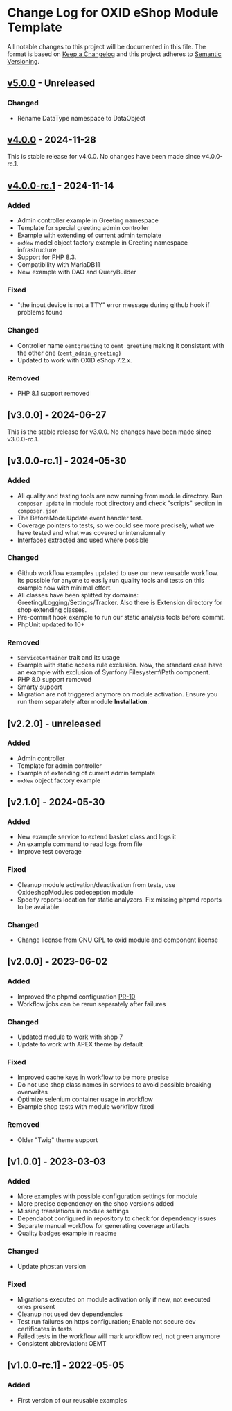 # Change Log for OXID eShop Module Template

All notable changes to this project will be documented in this file.
The format is based on [Keep a Changelog](http://keepachangelog.com/)
and this project adheres to [Semantic Versioning](http://semver.org/).

## [v5.0.0] - Unreleased

### Changed
- Rename DataType namespace to DataObject

## [v4.0.0] - 2024-11-28
This is stable release for v4.0.0. No changes have been made since v4.0.0-rc.1.

## [v4.0.0-rc.1] - 2024-11-14

### Added
- Admin controller example in Greeting namespace
- Template for special greeting admin controller
- Example with extending of current admin template
- ``oxNew`` model object factory example in Greeting namespace infrastructure
- Support for PHP 8.3.
- Compatibility with MariaDB11
- New example with DAO and QueryBuilder

### Fixed
- "the input device is not a TTY" error message during github hook if problems found

### Changed
- Controller name `oemtgreeting` to `oemt_greeting` making it consistent with the other one (`oemt_admin_greeting`)
- Updated to work with OXID eShop 7.2.x.

### Removed
- PHP 8.1 support removed

## [v3.0.0] - 2024-06-27

This is the stable release for v3.0.0. No changes have been made since v3.0.0-rc.1.

## [v3.0.0-rc.1] - 2024-05-30

### Added
- All quality and testing tools are now running from module directory. Run `composer update` in module root directory and check "scripts" section in `composer.json` 
- The BeforeModelUpdate event handler test.
- Coverage pointers to tests, so we could see more precisely, what we have tested and what was covered unintensionnally
- Interfaces extracted and used where possible

### Changed
- Github workflow examples updated to use our new reusable workflow. Its possible for anyone to easily run quality tools and tests on this example now with minimal effort.
- All classes have been splitted by domains: Greeting/Logging/Settings/Tracker. Also there is Extension directory for shop extending classes.
- Pre-commit hook example to run our static analysis tools before commit.
- PhpUnit updated to 10+

### Removed
- `ServiceContainer` trait and its usage
- Example with static access rule exclusion. Now, the standard case have an example with exclusion of Symfony Filesystem\Path component.
- PHP 8.0 support removed
- Smarty support
- Migration are not triggered anymore on module activation. Ensure you run them separately after module **Installation**.

## [v2.2.0] - unreleased

### Added
- Admin controller
- Template for admin controller
- Example of extending of current admin template
- ``oxNew`` object factory example

## [v2.1.0] - 2024-05-30

### Added
- New example service to extend basket class and logs it 
- An example command to read logs from file
- Improve test coverage

### Fixed
- Cleanup module activation/deactivation from tests, use OxideshopModules codeception module
- Specify reports location for static analyzers. Fix missing phpmd reports to be available

### Changed
- Change license from GNU GPL to oxid module and component license

## [v2.0.0] - 2023-06-02

### Added
- Improved the phpmd configuration [PR-10](https://github.com/OXID-eSales/module-template/pull/10)
- Workflow jobs can be rerun separately after failures

### Changed
- Updated module to work with shop 7
- Update to work with APEX theme by default

### Fixed
- Improved cache keys in workflow to be more precise
- Do not use shop class names in services to avoid possible breaking overwrites
- Optimize selenium container usage in workflow
- Example shop tests with module workflow fixed

### Removed
- Older "Twig" theme support

## [v1.0.0] - 2023-03-03

### Added
- More examples with possible configuration settings for module
- More precise dependency on the shop versions added
- Missing translations in module settings
- Dependabot configured in repository to check for dependency issues
- Separate manual workflow for generating coverage artifacts
- Quality badges example in readme

### Changed
- Update phpstan version

### Fixed
- Migrations executed on module activation only if new, not executed ones present
- Cleanup not used dev dependencies
- Test run failures on https configuration; Enable not secure dev certificates in tests
- Failed tests in the workflow will mark workflow red, not green anymore
- Consistent abbreviation: OEMT

## [v1.0.0-rc.1] - 2022-05-05

### Added
- First version of our reusable examples

[v5.0.0]: https://github.com/OXID-eSales/module-template/compare/v4.0.0...b-7.3.x
[v4.0.0]: https://github.com/OXID-eSales/module-template/compare/v4.0.0-rc.1...v4.0.0
[v4.0.0-rc.1]: https://github.com/OXID-eSales/module-template/compare/v3.0.0...v4.0.0-rc.1